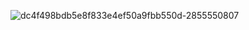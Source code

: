 ![dc4f498bdb5e8f833e4ef50a9fbb550d-2855550807](https://github.com/user-attachments/assets/bae06215-e38d-47e9-a1eb-4c4d46b223ae)
